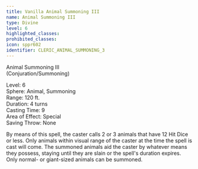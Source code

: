 ```yaml
---
title: Vanilla Animal Summoning III
name: Animal Summoning III
type: Divine
level: 6
highlighted_classes: 
prohibited_classes: 
icon: sppr602
identifier: CLERIC_ANIMAL_SUMMONING_3
---
```

Animal Summoning III  
(Conjuration/Summoning)  
  
Level: 6  
Sphere: Animal, Summoning   
Range: 120 ft.   
Duration: 4 turns  
Casting Time: 9  
Area of Effect: Special   
Saving Throw: None   
  
By means of this spell, the caster calls 2 or 3 animals that have 12 Hit Dice or less. Only animals within visual range of the caster at the time the spell is cast will come. The summoned animals aid the caster by whatever means they possess, staying until they are slain or the spell's duration expires. Only normal- or giant-sized animals can be summoned.  
